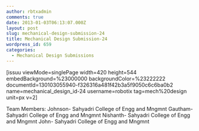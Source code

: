```yaml
---
author: rbtxadmin
comments: true
date: 2013-01-03T06:13:07.000Z
layout: post
slug: mechanical-design-submission-24
title: Mechanical Design Submission-24
wordpress_id: 659
categories:
  - Mechanical Design Submissions
---
```


[issuu viewMode=singlePage width=420 height=544 embedBackground=%23000000 backgroundColor=%23222222 documentId=130103055940-f326316a481f42b3a5f9050c6c6ba0b2 name=mechanical_design_id-24 username=robotix tag=mech%20design unit=px v=2]

Team Members: Johnson- Sahyadri College of Engg and Mngmnt Gautham- Sahyadri College of Engg and Mngmnt Nishanth- Sahyadri College of Engg and Mngmnt John- Sahyadri College of Engg and Mngmnt
